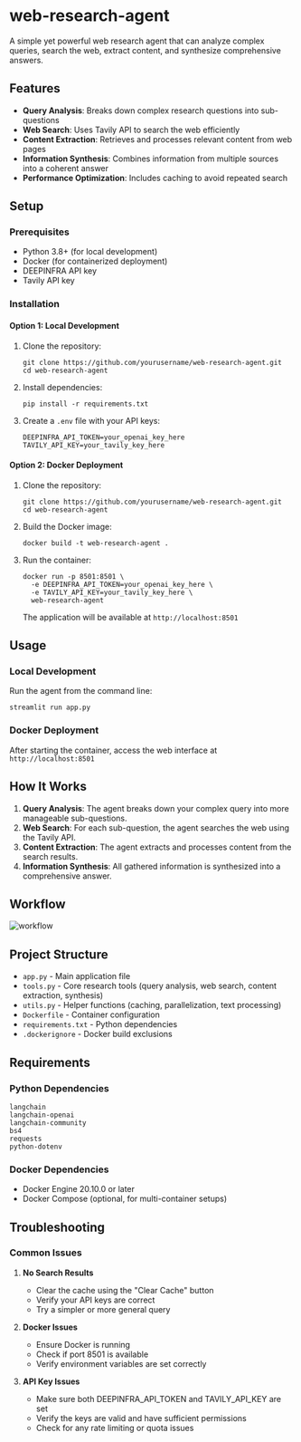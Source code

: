 # web-research-agent

A simple yet powerful web research agent that can analyze complex queries, search the web, extract content, and synthesize comprehensive answers.

## Features

-  **Query Analysis**: Breaks down complex research questions into sub-questions
- **Web Search**: Uses Tavily API to search the web efficiently
- **Content Extraction**: Retrieves and processes relevant content from web pages
- **Information Synthesis**: Combines information from multiple sources into a coherent answer
- **Performance Optimization**: Includes caching to avoid repeated search

## Setup

### Prerequisites

- Python 3.8+ (for local development)
- Docker (for containerized deployment)
- DEEPINFRA API key
- Tavily API key

### Installation

#### Option 1: Local Development

1. Clone the repository:
   ```
   git clone https://github.com/yourusername/web-research-agent.git
   cd web-research-agent
   ```

2. Install dependencies:
   ```
   pip install -r requirements.txt
   ```

3. Create a `.env` file with your API keys:
   ```
   DEEPINFRA_API_TOKEN=your_openai_key_here
   TAVILY_API_KEY=your_tavily_key_here
   ```

#### Option 2: Docker Deployment

1. Clone the repository:
   ```
   git clone https://github.com/yourusername/web-research-agent.git
   cd web-research-agent
   ```

2. Build the Docker image:
   ```
   docker build -t web-research-agent .
   ```

3. Run the container:
   ```
   docker run -p 8501:8501 \
     -e DEEPINFRA_API_TOKEN=your_openai_key_here \
     -e TAVILY_API_KEY=your_tavily_key_here \
     web-research-agent
   ```

   The application will be available at `http://localhost:8501`

## Usage

### Local Development

Run the agent from the command line:
   ```
   streamlit run app.py
   ```

### Docker Deployment

After starting the container, access the web interface at `http://localhost:8501`

## How It Works

1. **Query Analysis**: The agent breaks down your complex query into more manageable sub-questions.
2. **Web Search**: For each sub-question, the agent searches the web using the Tavily API.
3. **Content Extraction**: The agent extracts and processes content from the search results.
4. **Information Synthesis**: All gathered information is synthesized into a comprehensive answer.

## Workflow

![workflow](https://i.imgur.com/1btUWJe.png)

## Project Structure

- `app.py` - Main application file
- `tools.py` - Core research tools (query analysis, web search, content extraction, synthesis)
- `utils.py` - Helper functions (caching, parallelization, text processing)
- `Dockerfile` - Container configuration
- `requirements.txt` - Python dependencies
- `.dockerignore` - Docker build exclusions

## Requirements

### Python Dependencies
```
langchain
langchain-openai
langchain-community
bs4
requests
python-dotenv
```

### Docker Dependencies
- Docker Engine 20.10.0 or later
- Docker Compose (optional, for multi-container setups)

## Troubleshooting

### Common Issues

1. **No Search Results**
   - Clear the cache using the "Clear Cache" button
   - Verify your API keys are correct
   - Try a simpler or more general query

2. **Docker Issues**
   - Ensure Docker is running
   - Check if port 8501 is available
   - Verify environment variables are set correctly

3. **API Key Issues**
   - Make sure both DEEPINFRA_API_TOKEN and TAVILY_API_KEY are set
   - Verify the keys are valid and have sufficient permissions
   - Check for any rate limiting or quota issues
